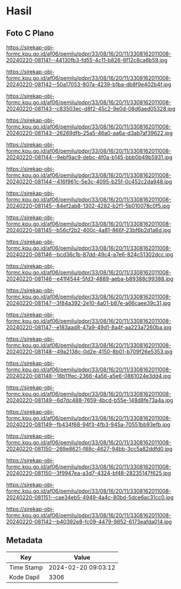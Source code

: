 # Hasil

## Foto C Plano

https://sirekap-obj-formc.kpu.go.id/af06/pemilu/pdpr/33/08/16/20/11/3308162011008-20240220-081141--44130fb3-fd55-4c11-b826-6f12c8ca6b59.jpg

https://sirekap-obj-formc.kpu.go.id/af06/pemilu/pdpr/33/08/16/20/11/3308162011008-20240220-081142--50a17053-807a-4239-b1ba-db8f9e402b4f.jpg

https://sirekap-obj-formc.kpu.go.id/af06/pemilu/pdpr/33/08/16/20/11/3308162011008-20240220-081143--c83503ec-d8f2-45c2-9e0d-08d6aed05328.jpg

https://sirekap-obj-formc.kpu.go.id/af06/pemilu/pdpr/33/08/16/20/11/3308162011008-20240220-081143--26269dfb-25a5-46a0-aa6a-d3ab7af39622.jpg

https://sirekap-obj-formc.kpu.go.id/af06/pemilu/pdpr/33/08/16/20/11/3308162011008-20240220-081144--9ebf9ac9-debc-4f0a-b145-bbb0b49b5931.jpg

https://sirekap-obj-formc.kpu.go.id/af06/pemilu/pdpr/33/08/16/20/11/3308162011008-20240220-081144--416f961c-5e3c-4095-b25f-0c452c2da948.jpg

https://sirekap-obj-formc.kpu.go.id/af06/pemilu/pdpr/33/08/16/20/11/3308162011008-20240220-081145--84ef2ab8-1302-4282-b2f1-5b010078c0f5.jpg

https://sirekap-obj-formc.kpu.go.id/af06/pemilu/pdpr/33/08/16/20/11/3308162011008-20240220-081145--b56cf2b2-400c-4a81-866f-23bf6b2d1a6d.jpg

https://sirekap-obj-formc.kpu.go.id/af06/pemilu/pdpr/33/08/16/20/11/3308162011008-20240220-081146--bcd36c1b-87dd-49c4-a7e6-824c51302dcc.jpg

https://sirekap-obj-formc.kpu.go.id/af06/pemilu/pdpr/33/08/16/20/11/3308162011008-20240220-081146--e41f4544-5fd3-4889-aeba-b89388c99388.jpg

https://sirekap-obj-formc.kpu.go.id/af06/pemilu/pdpr/33/08/16/20/11/3308162011008-20240220-081147--3f84a392-2e10-4a01-b87e-a66caee39c31.jpg

https://sirekap-obj-formc.kpu.go.id/af06/pemilu/pdpr/33/08/16/20/11/3308162011008-20240220-081147--e183aad8-47a9-49d1-8a4f-aa223a7260ba.jpg

https://sirekap-obj-formc.kpu.go.id/af06/pemilu/pdpr/33/08/16/20/11/3308162011008-20240220-081148--49a2138c-0d2e-4150-8b01-b709f26e5353.jpg

https://sirekap-obj-formc.kpu.go.id/af06/pemilu/pdpr/33/08/16/20/11/3308162011008-20240220-081148--18b11fec-2366-4a56-a5e6-0861024e3dd4.jpg

https://sirekap-obj-formc.kpu.go.id/af06/pemilu/pdpr/33/08/16/20/11/3308162011008-20240220-081149--6d7dc488-7659-4bcd-b55e-148d8fe73a4a.jpg

https://sirekap-obj-formc.kpu.go.id/af06/pemilu/pdpr/33/08/16/20/11/3308162011008-20240220-081149--fb434f68-94f3-4fb3-945a-70551bb93efb.jpg

https://sirekap-obj-formc.kpu.go.id/af06/pemilu/pdpr/33/08/16/20/11/3308162011008-20240220-081150--269e8621-f88c-4627-94bb-3cc5a82ddfd0.jpg

https://sirekap-obj-formc.kpu.go.id/af06/pemilu/pdpr/33/08/16/20/11/3308162011008-20240220-081150--3f9947ea-a3d7-4324-bf48-28235147f625.jpg

https://sirekap-obj-formc.kpu.go.id/af06/pemilu/pdpr/33/08/16/20/11/3308162011008-20240220-081151--cae34eb5-4949-4a4c-80bd-5dce6ac31cc0.jpg

https://sirekap-obj-formc.kpu.go.id/af06/pemilu/pdpr/33/08/16/20/11/3308162011008-20240220-081142--b40392e8-fc09-4479-9852-6173eafda014.jpg


## Metadata

| Key        | Value               |
| ---------- | ------------------- |
| Time Stamp | 2024-02-20 09:03:12 |
| Kode Dapil | 3306                |



